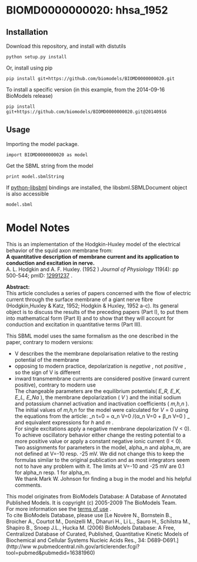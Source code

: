# BIOMD0000000020: hhsa_1952

## Installation

Download this repository, and install with distutils

`python setup.py install`

Or, install using pip

`pip install git+https://github.com/biomodels/BIOMD0000000020.git`

To install a specific version (in this example, from the 2014-09-16 BioModels release)

`pip install git+https://github.com/biomodels/BIOMD0000000020.git@20140916`

## Usage

Importing the model package.

`import BIOMD0000000020 as model`

Get the SBML string from the model

`print model.sbmlString`

If [python-libsbml](https://pypi.python.org/pypi/python-libsbml) bindings are
installed, the libsbml.SBMLDocument object is also accessible

`model.sbml`


# Model Notes


This is an implementation of the Hodgkin-Huxley model of the electrical
behavior of the squid axon membrane from:  
**A quantitative description of membrane current and its application to conduction and excitation in nerve.**   
A. L. Hodgkin and A. F. Huxley. (1952 ) _Journal of Physiology_ 119(4): pp
500-544; pmID: [12991237](http://www.ncbi.nlm.nih.gov/pubmed/12991237) .  

**Abstract:**   
This article concludes a series of papers concerned with the flow of electric
current through the surface membrane of a giant nerve fibre (Hodgkin,Huxley &
Katz, 1952; Hodgkin & Huxley, 1952 a-c). Its general object is to discuss the
results of the preceding papers (Part I), to put them into mathematical form
(Part II) and to show that they will account for conduction and excitation in
quantitative terms (Part III).

This SBML model uses the same formalism as the one described in the paper,
contrary to modern versions:  
* V describes the the membrane depolarisation relative to the resting potential of the membrane   
* opposing to modern practice, depolarization is _negative_ , not _positive_ , so the sign of V is different   
* inward transmembrane currents are considered positive (inward current positive), contrary to modern use   
The changeable parameters are the equilibrium potentials( _E_R, E_K, E_L,
E_Na_ ), the membrane depolarization ( _V_ ) and the initial sodium and
potassium channel activation and inactivation coefficients ( _m,h,n_ ). The
initial values of _m,h,n_ for the model were calculated for _V_ = 0 using the
equations from the article: _n t=0 = α_n V=0 /(α_n V=0 \+ β_n V=0 ) _ and
equivalent expressions for _h_ and _m_ .  
For single excitations apply a negative membrane depolarization (V < 0). To
achieve oscillatory behavior either change the resting potential to a more
positive value or apply a constant negative ionic current (I < 0).  
Two assignments for parameters in the model, alpha_n and alpha_m, are not
defined at V=-10 resp. -25 mV. We did not change this to keep the formulas
similar to the original publication and as most integrators seem not to have
any problem with it. The limits at V=-10 and -25 mV are 0.1 for alpha_n resp.
1 for alpha_m.  
We thank Mark W. Johnson for finding a bug in the model and his helpful
comments.

This model originates from BioModels Database: A Database of Annotated
Published Models. It is copyright (c) 2005-2009 The BioModels Team.  
For more information see the [terms of
use](http://www.ebi.ac.uk/biomodels/legal.html) .  
To cite BioModels Database, please use [Le Novère N., Bornstein B., Broicher
A., Courtot M., Donizelli M., Dharuri H., Li L., Sauro H., Schilstra M.,
Shapiro B., Snoep J.L., Hucka M. (2006) BioModels Database: A Free,
Centralized Database of Curated, Published, Quantitative Kinetic Models of
Biochemical and Cellular Systems Nucleic Acids Res., 34: D689-D691.](http://ww
w.pubmedcentral.nih.gov/articlerender.fcgi?tool=pubmed&pubmedid=16381960)


